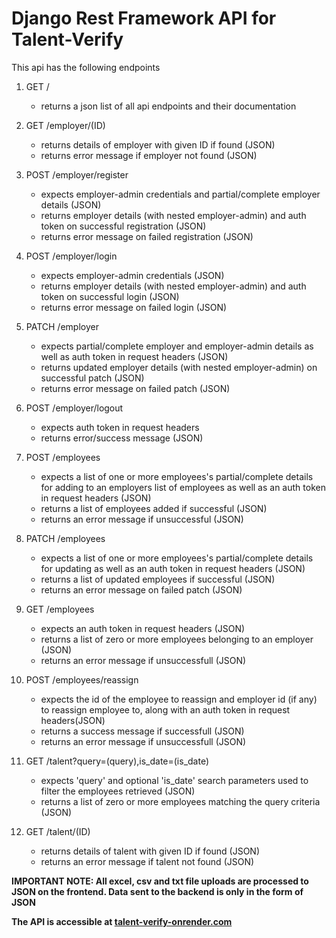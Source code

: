 # Django Rest Framework API for Talent-Verify

This api has the following endpoints

1. GET /

   -  returns a json list of all api endpoints and their documentation

2. GET /employer/(ID)

   -  returns details of employer with given ID if found (JSON)
   -  returns error message if employer not found (JSON)

3. POST /employer/register

   -  expects employer-admin credentials and partial/complete employer details (JSON)
   -  returns employer details (with nested employer-admin) and auth token on successful registration (JSON)
   -  returns error message on failed registration (JSON)

4. POST /employer/login

   -  expects employer-admin credentials (JSON)
   -  returns employer details (with nested employer-admin) and auth token on successful login (JSON)
   -  returns error message on failed login (JSON)

5. PATCH /employer

   -  expects partial/complete employer and employer-admin details as well as auth token in request headers (JSON)
   -  returns updated employer details (with nested employer-admin) on successful patch (JSON)
   -  returns error message on failed patch (JSON)

6. POST /employer/logout

   -  expects auth token in request headers
   -  returns error/success message (JSON)

7. POST /employees

   -  expects a list of one or more employees's partial/complete details for adding to an employers list of employees as well as an auth token in request headers (JSON)
   -  returns a list of employees added if successful (JSON)
   -  returns an error message if unsuccessful (JSON)

8. PATCH /employees

   -  expects a list of one or more employees's partial/complete details for updating as well as an auth token in request headers (JSON)
   -  returns a list of updated employees if successful (JSON)
   -  returns an error message on failed patch (JSON)

9. GET /employees

   -  expects an auth token in request headers (JSON)
   -  returns a list of zero or more employees belonging to an employer (JSON)
   -  returns an error message if unsuccessfull (JSON)

10.   POST /employees/reassign

      -  expects the id of the employee to reassign and employer id (if any) to reassign employee to, along with an auth token in request headers(JSON)
      -  returns a success message if successfull (JSON)
      -  returns an error message if unsuccessfull (JSON)

11.   GET /talent?query=(query),is_date=(is_date)

      -  expects 'query' and optional 'is_date' search parameters used to filter the employees retrieved (JSON)
      -  returns a list of zero or more employees matching the query criteria (JSON)

12.   GET /talent/(ID)

      -  returns details of talent with given ID if found (JSON)
      -  returns an error message if talent not found (JSON)

<strong>IMPORTANT NOTE: All excel, csv and txt file uploads are processed to JSON on the frontend. Data sent to the backend is only in the form of JSON<strong>

The API is accessible at [talent-verify-onrender.com](https://talent-verify-onrender.com)
